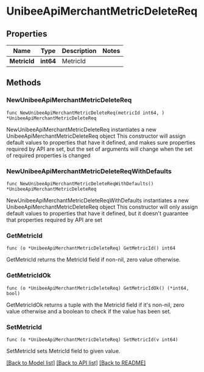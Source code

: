 # UnibeeApiMerchantMetricDeleteReq

## Properties

Name | Type | Description | Notes
------------ | ------------- | ------------- | -------------
**MetricId** | **int64** | MetricId | 

## Methods

### NewUnibeeApiMerchantMetricDeleteReq

`func NewUnibeeApiMerchantMetricDeleteReq(metricId int64, ) *UnibeeApiMerchantMetricDeleteReq`

NewUnibeeApiMerchantMetricDeleteReq instantiates a new UnibeeApiMerchantMetricDeleteReq object
This constructor will assign default values to properties that have it defined,
and makes sure properties required by API are set, but the set of arguments
will change when the set of required properties is changed

### NewUnibeeApiMerchantMetricDeleteReqWithDefaults

`func NewUnibeeApiMerchantMetricDeleteReqWithDefaults() *UnibeeApiMerchantMetricDeleteReq`

NewUnibeeApiMerchantMetricDeleteReqWithDefaults instantiates a new UnibeeApiMerchantMetricDeleteReq object
This constructor will only assign default values to properties that have it defined,
but it doesn't guarantee that properties required by API are set

### GetMetricId

`func (o *UnibeeApiMerchantMetricDeleteReq) GetMetricId() int64`

GetMetricId returns the MetricId field if non-nil, zero value otherwise.

### GetMetricIdOk

`func (o *UnibeeApiMerchantMetricDeleteReq) GetMetricIdOk() (*int64, bool)`

GetMetricIdOk returns a tuple with the MetricId field if it's non-nil, zero value otherwise
and a boolean to check if the value has been set.

### SetMetricId

`func (o *UnibeeApiMerchantMetricDeleteReq) SetMetricId(v int64)`

SetMetricId sets MetricId field to given value.



[[Back to Model list]](../README.md#documentation-for-models) [[Back to API list]](../README.md#documentation-for-api-endpoints) [[Back to README]](../README.md)


